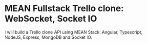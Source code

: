 # MEAN Fullstack Trello clone: WebSocket, Socket IO
I will build a Trello clone API using MEAN Stack: Angular, Typescript, NodeJS, Express, MongoDB and Socket IO. 
